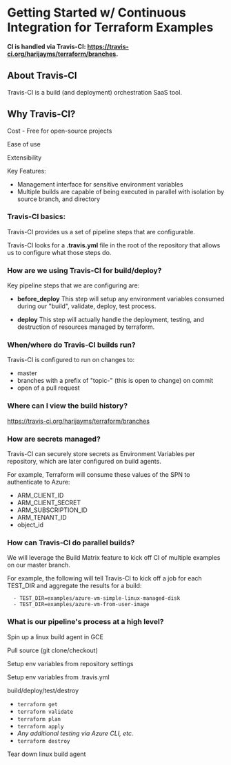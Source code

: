 Getting Started w/ Continuous Integration for Terraform Examples
===================

**CI is handled via Travis-CI:  https://travis-ci.org/harijayms/terraform/branches.**

## About Travis-CI
Travis-CI is a build (and deployment) orchestration SaaS tool.

## Why Travis-CI?
Cost - Free for open-source projects

Ease of use

Extensibility

Key Features:
- Management interface for sensitive environment variables
- Multiple builds are capable of being executed in parallel with isolation by source branch, and directory

### Travis-CI basics:
Travis-CI provides us a set of pipeline steps that are configurable.

Travis-CI looks for a **.travis.yml** file in the root of the repository that allows us to configure what those steps do.

### How are we using Travis-CI for build/deploy?

Key pipeline steps that we are configuring are:
- **before_deploy**
This step will setup any environment variables consumed during our "build", validate, deploy, test process.

- **deploy**
This step will actually handle the deployment, testing, and destruction of resources managed by terraform.  

### When/where do Travis-CI builds run?
Travis-CI is configured to run on changes to:
- master
- branches with a prefix of "topic-" (this is open to change) on commit
- open of a pull request

### Where can I view the build history?
https://travis-ci.org/harijayms/terraform/branches

### How are secrets managed?
Travis-CI can securely store secrets as Environment Variables per repository, which are later configured on build agents.

For example, Terraform will consume these values of the SPN to authenticate to Azure:
- ARM_CLIENT_ID         
- ARM_CLIENT_SECRET
- ARM_SUBSCRIPTION_ID
- ARM_TENANT_ID
- object_id

### How can Travis-CI do parallel builds?
We will leverage the Build Matrix feature to kick off CI of multiple examples on our master branch.

For example, the following will tell Travis-CI to kick off a job for each TEST_DIR and aggregate the results for a build:
```env:
  - TEST_DIR=examples/azure-vm-simple-linux-managed-disk
  - TEST_DIR=examples/azure-vm-from-user-image
```

### What is our pipeline's process at a high level?
Spin up a linux build agent in GCE

Pull source (git clone/checkout)

Setup env variables from repository settings

Setup env variables from .travis.yml

build/deploy/test/destroy
- `terraform get`
- `terraform validate`
- `terraform plan`
- `terraform apply`
- *Any additional testing via Azure CLI, etc.*
- `terraform destroy`

Tear down linux build agent
